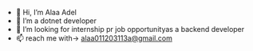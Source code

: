 - 👋 Hi, I’m Alaa Adel
- 👀 I’m a dotnet developer
- 💞️ I’m looking for internship pr job opportunityas a backend developer 
- 📫 reach me with-> alaa011203113a@gmail.com


